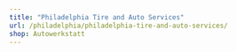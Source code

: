 ```yaml
---
title: "Philadelphia Tire and Auto Services"
url: /philadelphia/philadelphia-tire-and-auto-services/
shop: Autowerkstatt
---
```

